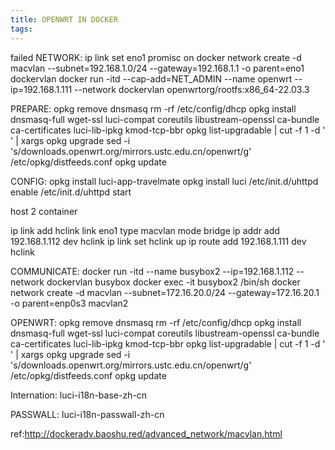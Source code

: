 ```yaml
---
title: OPENWRT IN DOCKER
tags:
---
```

failed
NETWORK:
ip link set eno1 promisc on
docker network create -d macvlan --subnet=192.168.1.0/24 --gateway=192.168.1.1 -o parent=eno1 dockervlan
docker run -itd --cap-add=NET_ADMIN --name openwrt --ip=192.168.1.111 --network dockervlan openwrtorg/rootfs:x86_64-22.03.3

PREPARE:
opkg remove dnsmasq 
rm -rf /etc/config/dhcp 
opkg install dnsmasq-full wget-ssl luci-compat coreutils libustream-openssl ca-bundle ca-certificates luci-lib-ipkg kmod-tcp-bbr 
opkg list-upgradable | cut -f 1 -d ' ' | xargs 
opkg upgrade 
sed -i 's/downloads.openwrt.org/mirrors.ustc.edu.cn\/openwrt/g' /etc/opkg/distfeeds.conf
opkg update

CONFIG:
opkg install luci-app-travelmate
opkg install luci
/etc/init.d/uhttpd enable
/etc/init.d/uhttpd start

host 2 container

ip link add hclink link eno1 type macvlan mode bridge
ip addr add 192.168.1.112 dev hclink
ip link set hclink up
ip route add 192.168.1.111 dev hclink

COMMUNICATE:
docker run -itd --name busybox2 --ip=192.168.1.112 --network dockervlan busybox
docker exec -it busybox2 /bin/sh
docker network create -d macvlan --subnet=172.16.20.0/24 --gateway=172.16.20.1 -o parent=enp0s3 macvlan2

OPENWRT:
opkg remove dnsmasq 
rm -rf /etc/config/dhcp 
opkg install dnsmasq-full wget-ssl luci-compat coreutils libustream-openssl ca-bundle ca-certificates luci-lib-ipkg kmod-tcp-bbr
opkg list-upgradable | cut -f 1 -d ' ' | xargs opkg upgrade
sed -i 's/downloads.openwrt.org/mirrors.ustc.edu.cn\/openwrt/g' /etc/opkg/distfeeds.conf
opkg update

Internation:
luci-i18n-base-zh-cn

PASSWALL:
luci-i18n-passwall-zh-cn

ref:http://dockeradv.baoshu.red/advanced_network/macvlan.html
